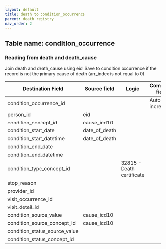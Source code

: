 ```yaml
---
layout: default
title: death to condition_occurrence
parent: death registry
nav_order: 2
---
```


## Table name: condition_occurrence

### Reading from death and death_cause
Join death and death_cause using eid. Save to condition occurrence if the record is not the primary cause of death (arr_index is not equal to 0)

| Destination Field | Source field | Logic | Comment field |
| --- | --- | --- | --- |
| condition_occurrence_id |  |  | Auto-increment |
| person_id | eid |  |  |
| condition_concept_id | cause_icd10 |  |  |
| condition_start_date | date_of_death | | |
| condition_start_datetime | date_of_death |  |  |
| condition_end_date |  |  |  |
| condition_end_datetime |  |  |  |
| condition_type_concept_id |  | 32815 - Death certificate |  |
| stop_reason |  |  |  |
| provider_id |  |  |  |
| visit_occurrence_id |  |  |  |
| visit_detail_id |  |  |  |
| condition_source_value | cause_icd10 |  |  |
| condition_source_concept_id | cause_icd10 |  |  |
| condition_status_source_value |  |  |  |
| condition_status_concept_id |  |  |  |
